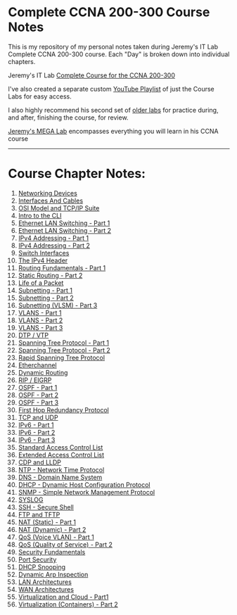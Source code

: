 # Complete CCNA 200-300 Course Notes

This is my repository of my personal notes taken during Jeremy's IT Lab Complete CCNA 200-300 course.
Each "Day" is broken down into individual chapters.

Jeremy's IT Lab [Complete Course for the CCNA 200-300](https://www.youtube.com/watch?v=H8W9oMNSuwo&list=PLxbwE86jKRgMpuZuLBivzlM8s2Dk5lXBQ) 

I've also created a separate custom [YouTube Playlist](https://www.youtube.com/watch?v=a1Im6GYaSno&list=PLeKkafR2n05H0FZNgcz2z56pMPooaskFr) of just the Course Labs for easy access.

I also highly recommend his second set of [older labs](https://www.youtube.com/watch?v=XgcGcrLKu1A&list=PLxbwE86jKRgMQ4HTuaJ7yQgA2BoNwY9ct) for practice during, and after, finishing the course, for review.

[Jeremy's MEGA Lab](https://www.youtube.com/watch?v=2p7-MluKAgE&list=PLeKkafR2n05G-C6sd19ZMKq7et__aDR1S) encompasses everything you will learn in his CCNA course

---

# Course Chapter Notes:

1. [Networking Devices](https://github.com/psaumur/CCNA/blob/main/Course_Notes/Network_Devices.md)
2. [Interfaces And Cables](https://github.com/psaumur/CCNA/blob/main/Course_Notes/Interfaces_and_Cables.md) 
3. [OSI Model and TCP/IP Suite](https://github.com/psaumur/CCNA/blob/main/Course_Notes/OSI_Model_TCPSuite.md)
4. [Intro to the CLI](https://github.com/psaumur/CCNA/blob/main/Course_Notes/intro_to_cli.md)
5. [Ethernet LAN Switching - Part 1](https://github.com/psaumur/CCNA/blob/main/Course_Notes/Ethernet_LAN_Switching_Part1.md)
6. [Ethernet LAN Switching - Part 2](https://github.com/psaumur/CCNA/blob/main/Course_Notes/Ethernet_LAN_Switching_Part2.md)
7. [IPv4 Addressing - Part 1](https://github.com/psaumur/CCNA/blob/main/Course_Notes/IPv4_Addressing_Part1.md)
8. [IPv4 Addressing - Part 2](https://github.com/psaumur/CCNA/blob/main/Course_Notes/IPv4_Addressing_Part2.md)
9. [Switch Interfaces](https://github.com/psaumur/CCNA/blob/main/Course_Notes/Switch_Interfaces.md)
10. [The IPv4 Header](https://github.com/psaumur/CCNA/blob/main/Course_Notes/The_IPv4_Header.md)
11. [Routing Fundamentals - Part 1](https://github.com/psaumur/CCNA/blob/main/Course_Notes/Routing_Fundamentals_Part1.md)
12. [Static Routing - Part 2](https://github.com/psaumur/CCNA/blob/main/Course_Notes/Static_Routing_Part2.md)
13. [Life of a Packet](https://github.com/psaumur/CCNA/blob/main/Course_Notes/Life_of_a_Packet.md)
14. [Subnetting - Part 1](https://github.com/psaumur/CCNA/blob/main/Course_Notes/Subnetting_Part1.md)
15. [Subnetting - Part 2](https://github.com/psaumur/CCNA/blob/main/Course_Notes/Subnetting_Part2.md)
16. [Subnetting (VLSM) - Part 3](https://github.com/psaumur/CCNA/blob/main/Course_Notes/Subnetting_VLSM_Part3.md)
17. [VLANS - Part 1](https://github.com/psaumur/CCNA/blob/main/Course_Notes/VLAN_Part1.md)
18. [VLANS - Part 2](https://github.com/psaumur/CCNA/blob/main/Course_Notes/VLAN_Part2.md)
19. [VLANS - Part 3](https://github.com/psaumur/CCNA/blob/main/Course_Notes/VLAN_Part3.md)
20. [DTP / VTP](https://github.com/psaumur/CCNA/blob/main/Course_Notes/DTP_VTP.md)
21. [Spanning Tree Protocol - Part 1](https://github.com/psaumur/CCNA/blob/main/Course_Notes/Spanning_Tree_Protocol_Part1.md)
22. [Spanning Tree Protocol - Part 2](https://github.com/psaumur/CCNA/blob/main/Course_Notes/Spanning_Tree_Protocol_Part2.md)
23. [Rapid Spanning Tree Protocol](https://github.com/psaumur/CCNA/blob/main/Course_Notes/Rapid_Spanning_Tree_Protocol.md)
24. [Etherchannel](https://github.com/psaumur/CCNA/blob/main/Course_Notes/Etherchannel.md)
25. [Dynamic Routing](https://github.com/psaumur/CCNA/blob/main/Course_Notes/DynamicRouting.md)
26. [RIP / EIGRP](https://github.com/psaumur/CCNA/blob/main/Course_Notes/RIP_and_EIGRP.md)
27. [OSPF - Part 1](https://github.com/psaumur/CCNA/blob/main/Course_Notes/OSPF_Part1.md)
28. [OSPF - Part 2](https://github.com/psaumur/CCNA/blob/main/Course_Notes/OSPF_Part2.md)
29. [OSPF - Part 3](https://github.com/psaumur/CCNA/blob/main/Course_Notes/OSPF_Part3.md)
30. [First Hop Redundancy Protocol](https://github.com/psaumur/CCNA/blob/main/Course_Notes/First_Hop_Redundancy_Protocols.md)
31. [TCP and UDP](https://github.com/psaumur/CCNA/blob/main/Course_Notes/TCP_and_UDP.md)
32. [IPv6 - Part 1](https://github.com/psaumur/CCNA/blob/main/Course_Notes/IPv6_Part1.md)
33. [IPv6 - Part 2](https://github.com/psaumur/CCNA/blob/main/Course_Notes/IPv6_Part2.md)
34. [IPv6 - Part 3](https://github.com/psaumur/CCNA/blob/main/Course_Notes/IPv6_Part3.md)
35. [Standard Access Control List](https://github.com/psaumur/CCNA/blob/main/Course_Notes/Standard_Access_Control_Lists.md)
36. [Extended Access Control List](https://github.com/psaumur/CCNA/blob/main/Course_Notes/Extended_Access_Control_Lists.mdv)
37. [CDP and LLDP](https://github.com/psaumur/CCNA/blob/main/Course_Notes/CDP_and_LLDP.md)
38. [NTP - Network Time Protocol](https://github.com/psaumur/CCNA/blob/main/Course_Notes/NTP.md)
39. [DNS - Domain Name System](https://github.com/psaumur/CCNA/blob/main/Course_Notes/DNS.md)
40. [DHCP - Dynamic Host Configuration Protocol](https://github.com/psaumur/CCNA/blob/main/Course_Notes/DHCP.md)
41. [SNMP - Simple Network Management Protocol](https://github.com/psaumur/CCNA/blob/main/Course_Notes/SNMP.md)
42. [SYSLOG](https://github.com/psaumur/CCNA/blob/main/Course_Notes/SYSLOG.md)
43. [SSH - Secure Shell](https://github.com/psaumur/CCNA/blob/main/Course_Notes/SSH.md)
44. [FTP and TFTP](https://github.com/psaumur/CCNA/blob/main/Course_Notes/FTP_and_TFTP.md)
45. [NAT (Static) - Part 1](https://github.com/psaumur/CCNA/blob/main/Course_Notes/NAT_Static_Part1.md)
46. [NAT (Dynamic) - Part 2](https://github.com/psaumur/CCNA/blob/main/Course_Notes/NAT_Dynamic_Part2.md)
47. [QoS (Voice VLAN) - Part 1](https://github.com/psaumur/CCNA/blob/main/Course_Notes/QoS_VoiceLan.md)
48. [QoS (Quality of Service) - Part 2](https://github.com/psaumur/CCNA/blob/main/Course_Notes/QoS_Quality_of_Service.md)
49. [Security Fundamentals](https://github.com/psaumur/CCNA/blob/main/Course_Notes/Security_Fundamentals.md)
50. [Port Security](https://github.com/psaumur/CCNA/blob/main/Course_Notes/Port_Security.md)
51. [DHCP Snooping](https://github.com/psaumur/CCNA/blob/main/Course_Notes/DHCP_Snooping.md)
52. [Dynamic Arp Inspection](https://github.com/psaumur/CCNA/blob/main/Course_Notes/Dynamic_Arp_Inspection.md)
53. [LAN Architectures](https://github.com/psaumur/CCNA/blob/main/Course_Notes/LAN_Architectures.md)
54. [WAN Architectures](https://github.com/psaumur/CCNA/blob/main/Course_Notes/WAN_Architectures.md)
55. [Virtualization and Cloud - Part1](https://github.com/psaumur/CCNA/blob/main/Course_Notes/Virtualizations_and_Cloud_Part1.md)
56. [Virtualization (Containers) - Part 2](https://github.com/psaumur/CCNA/blob/main/Course_Notes/Virtualization_Containers.md)


